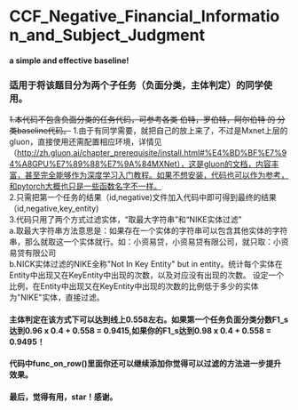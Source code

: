 # CCF_Negative_Financial_Information_and_Subject_Judgment
#### a simple and effective baseline!
### 适用于将该题目分为两个子任务（负面分类，主体判定）的同学使用。
~~1.本代码不包含负面分类的任务代码，可参考各类 伯特，罗伯特，阿尔伯特 的 分类baseline代码。~~
1.由于有同学需要，就把自己的放上来了，不过是Mxnet上层的gluon，直接使用还需配置相应环境，详情见（http://zh.gluon.ai/chapter_prerequisite/install.html#%E4%BD%BF%E7%94%A8GPU%E7%89%88%E7%9A%84MXNet），这是gluon的文档，内容丰富，甚至完全能够作为深度学习入门教程。如果不想安装，代码也可以作为参考，和pytorch大概也只是一些函数名字不一样。  
2.只需把第一个任务的结果（id,negative)文件加入代码中即可得到最终的结果（id,negative,key_entity)  
3.代码只用了两个方式过滤实体，“取最大字符串”和“NIKE实体过滤”  
  a.取最大字符串方法意思是：如果存在一个实体的字符串可以包含其他实体的字符串，那么就取这一个实体就行。如：小资易贷，小资易贷有限公司，就只取：小资易贷有限公司  
  b.NICK实体过滤的NIKE全称"Not In Key Entity" but in entity。统计每个实体在Entity中出现又在KeyEntity中出现的次数，以及对应没有出现的次数。
设定一个比例，在Entity中出现又在KeyEntity中出现的次数的比例低于多少的实体为"NIKE"实体，直接过滤。  

#### 主体判定在该方式下可以达到线上0.558左右。如果第一个任务负面分类分数F1_s达到0.96 x 0.4 + 0.558 = 0.9415,如果你的F1_s达到0.98 x 0.4 + 0.558 = 0.9495！
#### 代码中func_on_row()里面你还可以继续添加你觉得可以过滤的方法进一步提升效果。
#### 最后，觉得有用，star！感谢。
